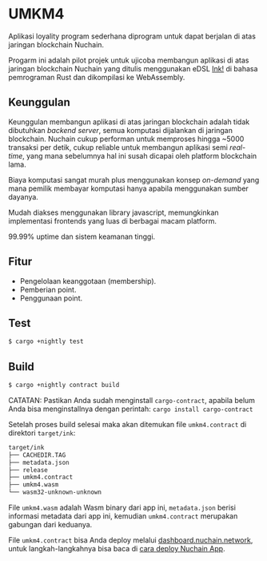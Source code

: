 # UMKM4

Aplikasi loyality program sederhana diprogram untuk dapat berjalan di atas jaringan blockchain Nuchain.

Progarm ini adalah pilot projek untuk ujicoba membangun aplikasi di atas jaringan blockchain Nuchain yang ditulis menggunakan eDSL [Ink!](https://substrate.dev/docs/en/knowledgebase/smart-contracts/ink-development) di bahasa pemrograman Rust dan dikompilasi ke WebAssembly.

## Keunggulan

Keunggulan membangun aplikasi di atas jaringan blockchain adalah tidak dibutuhkan *backend server*, semua komputasi dijalankan di jaringan blockchain. Nuchain cukup performan untuk memproses hingga ~5000 transaksi per detik, cukup reliable untuk membangun aplikasi semi *real-time*, yang mana sebelumnya hal ini susah dicapai oleh platform blockchain lama.

Biaya komputasi sangat murah plus menggunakan konsep *on-demand* yang mana pemilik membayar komputasi hanya apabila menggunakan sumber dayanya.

Mudah diakses menggunakan library javascript, memungkinkan implementasi frontends yang luas di berbagai macam platform.

99.99% uptime dan sistem keamanan tinggi.

## Fitur

* Pengelolaan keanggotaan (membership).
* Pemberian point.
* Penggunaan point.

## Test

```bash
$ cargo +nightly test
```

## Build

```bash
$ cargo +nightly contract build
```

CATATAN: Pastikan Anda sudah menginstall `cargo-contract`, apabila belum Anda bisa menginstallnya dengan perintah: `cargo install cargo-contract`

Setelah proses build selesai maka akan ditemukan file `umkm4.contract` di direktori `target/ink`:

```bash
target/ink
├── CACHEDIR.TAG
├── metadata.json
├── release
├── umkm4.contract
├── umkm4.wasm
└── wasm32-unknown-unknown
```

File `umkm4.wasm` adalah Wasm binary dari app ini, `metadata.json` berisi informasi metadata dari app ini, kemudian `umkm4.contract` merupakan gabungan dari keduanya.

File `umkm4.contract` bisa Anda deploy melalui [dashboard.nuchain.network](https://dashboard.nuchain.network/), untuk langkah-langkahnya bisa baca di [cara deploy Nuchain App](https://github.com/nusantarachain/nuchain/wiki/Nuchain-App).


